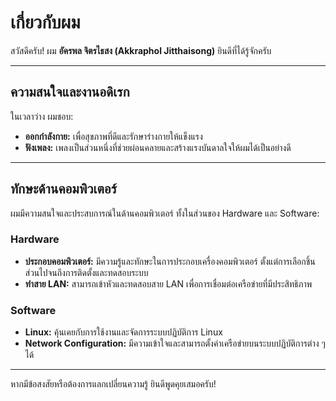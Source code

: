 # เกี่ยวกับผม

สวัสดีครับ! ผม **อัครพล จิตรไธสง (Akkraphol Jitthaisong)** ยินดีที่ได้รู้จักครับ

---

## ความสนใจและงานอดิเรก

ในเวลาว่าง ผมชอบ:

* **ออกกำลังกาย:** เพื่อสุขภาพที่ดีและรักษาร่างกายให้แข็งแรง
* **ฟังเพลง:** เพลงเป็นส่วนหนึ่งที่ช่วยผ่อนคลายและสร้างแรงบันดาลใจให้ผมได้เป็นอย่างดี

---

## ทักษะด้านคอมพิวเตอร์

ผมมีความสนใจและประสบการณ์ในด้านคอมพิวเตอร์ ทั้งในส่วนของ Hardware และ Software:

### Hardware

* **ประกอบคอมพิวเตอร์:** มีความรู้และทักษะในการประกอบเครื่องคอมพิวเตอร์ ตั้งแต่การเลือกชิ้นส่วนไปจนถึงการติดตั้งและทดสอบระบบ
* **ทำสาย LAN:** สามารถเข้าหัวและทดสอบสาย LAN เพื่อการเชื่อมต่อเครือข่ายที่มีประสิทธิภาพ

### Software

* **Linux:** คุ้นเคยกับการใช้งานและจัดการระบบปฏิบัติการ Linux
* **Network Configuration:** มีความเข้าใจและสามารถตั้งค่าเครือข่ายบนระบบปฏิบัติการต่าง ๆ ได้

---

หากมีข้อสงสัยหรือต้องการแลกเปลี่ยนความรู้ ยินดีพูดคุยเสมอครับ!